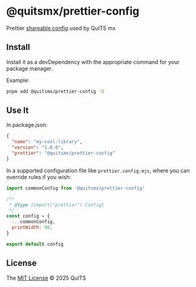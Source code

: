 # @quitsmx/prettier-config

Prettier [shareable config](https://prettier.io) used by QuITS mx

## Install

Install it as a devDependency with the appropriate command for your package manager.

Example:

```bash
pnpm add @quitsmx/prettier-config -D
```

## Use It

In package.json:

```json
{
  "name": "my-cool-library",
  "version": "1.0.0",
  "prettier": "@quitsmx/prettier-config"
}
```

In a supported configuration file like `prettier.config.mjs`, where you can override rules if you wish:

```js
import commonConfig from '@quitsmx/prettier-config'

/**
 * @type {import("prettier").Config}
 */
const config = {
  ...commonConfig,
  printWidth: 96,
}

export default config
```

## License

The [MIT License](LICENSE) &copy; 2025 QuITS
